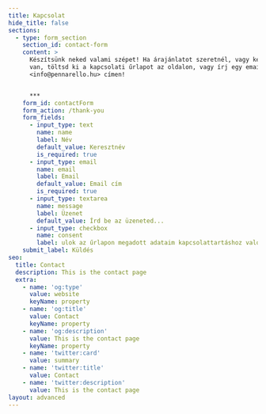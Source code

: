 ```yaml
---
title: Kapcsolat
hide_title: false
sections:
  - type: form_section
    section_id: contact-form
    content: >
      Készítsünk neked valami szépet! Ha árajánlatot szeretnél, vagy kérdésed 
      van, töltsd ki a kapcsolati űrlapot az oldalon, vagy írj egy email az
      <info@pennarello.hu> címen!


      ***
    form_id: contactForm
    form_action: /thank-you
    form_fields:
      - input_type: text
        name: name
        label: Név
        default_value: Keresztnév
        is_required: true
      - input_type: email
        name: email
        label: Email
        default_value: Email cím
        is_required: true
      - input_type: textarea
        name: message
        label: Üzenet
        default_value: Írd be az üzeneted...
      - input_type: checkbox
        name: consent
        label: ulok az űrlapon megadott adataim kapcsolattartáshoz való tárolásához.
    submit_label: Küldés
seo:
  title: Contact
  description: This is the contact page
  extra:
    - name: 'og:type'
      value: website
      keyName: property
    - name: 'og:title'
      value: Contact
      keyName: property
    - name: 'og:description'
      value: This is the contact page
      keyName: property
    - name: 'twitter:card'
      value: summary
    - name: 'twitter:title'
      value: Contact
    - name: 'twitter:description'
      value: This is the contact page
layout: advanced
---
```

